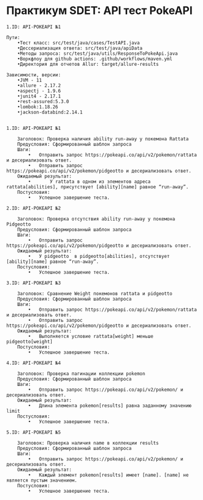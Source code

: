 # Практикум SDET: API тест PokeAPI
    1.ID: API-POKEAPI №1     

    Пути:
        •Тест класс: src/test/java/cases/TestAPI.java
        •Дессериализация ответа: src/test/java/apiData
        •Методы запроса: src/test/java/utils/ResponseToPokeApi.java
        •Воркфлоу для github actions: .github/workflows/maven.yml
        •Директория для отчетов Allur: target/allure-results
    
    Зависимости, версии:
        •JVM - 11
        •allure - 2.17.2
        •aspectj - 1.9.6
        •junit4 - 2.17.1
        •rest-assured:5.3.0
        •lombok:1.18.26
        •jackson-databind:2.14.1
    
    
    1.ID: API-POKEAPI №1   
    
        Заголовок: Проверка наличия ability run-away у покемона Rattata
        Предусловия: Сформированный шаблон запроса
        Шаги:
            •	Отправить запрос https://pokeapi.co/api/v2/pokemon/rattata и десериализовать ответ.
            •	Отправить запрос https://pokeapi.co/api/v2/pokemon/pidgeotto и десериализовать ответ.
        Ожидаемый результат:
            •       У rattata в одном из элементов адреса rattata[abilities], присутствует [ability][name] равное “run-away”.
        Постусловия:
            •	Успешное завершение теста.

    2.ID: API-POKEAPI №2

        Заголовок: Проверка отсутствия ability run-away у покемона Pidgeotto
        Предусловия: Сформированный шаблон запроса
        Шаги:
            •	Отправить запрос https://pokeapi.co/api/v2/pokemon/pidgeotto и десериализовать ответ.
        Ожидаемый результат:
            •	У pidgeotto  в pidgeotto[abilities], отсутствует  [ability][name] равное “run-away”.
        Постусловия:
            •	Успешное завершение теста.

    3.ID: API-POKEAPI №3   
    
        Заголовок: Сравнение Weight покемонов rattata и pidgeotto
        Предусловия: Сформированный шаблон запроса
        Шаги:
            •	Отправить запрос https://pokeapi.co/api/v2/pokemon/rattata и десериализовать ответ.
            •	Отправить запрос https://pokeapi.co/api/v2/pokemon/pidgeotto и десериализовать ответ.
        Ожидаемый результат:
            •	Выполняется условие rattata[weight] меньше pidgeotto[weight]
        Постусловия:
            •	Успешное завершение теста.

    4.ID: API-POKEAPI №4

        Заголовок: Проверка пагинации коллекции pokemon
        Предусловия: Сформированный шаблон запроса
        Шаги:
            •	Отправить запрос https://pokeapi.co/api/v2/pokemon/ и десериализовать ответ.
        Ожидаемый результат:
            •	Длина элемента pokemon[results] равна заданному значению limit
        Постусловия:
            •	Успешное завершение теста.

    5.ID: API-POKEAPI №5   
    
        Заголовок: Проверка наличия name в коллекции results
        Предусловия: Сформированный шаблон запроса
        Шаги:
            •	Отправить запрос https://pokeapi.co/api/v2/pokemon/ и десериализовать ответ.
        Ожидаемый результат:
            •	Каждый элемент pokemon[results] имеет [name]. [name] не является пустым значением.
        Постусловия:
            •	Успешное завершение теста.




